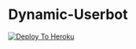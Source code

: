 # Dynamic-Userbot



[![Deploy To Heroku](https://www.herokucdn.com/deploy/button.svg)](https://heroku.com/deployhttps://github.com/DynamicUserbot/Dynamic-Userbot)

